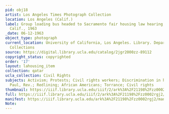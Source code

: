 ```yaml
---
pid: obj18
artist: Los Angeles Times Photograph Collection
location: Los Angeles (Calif.)
label: Group loading bus headed to Sacramento fair housing law hearing, Los Angeles,
  Calif., 1963
_date: 06-12-1963
object_type: photograph
current_location: University of California, Los Angeles. Library. Department of Special
  Collections
source: https://digital.library.ucla.edu/catalog/2jgr2000zz-89112
copyright_status: copyrighted
order: '17'
layout: lahousing_item
collection: qatar
ucla_collection: Civil Rights
subjects: Activism; Protests; Civil rights workers; Discrimination in housing; Sawyer,
  Paul, Rev.; Redlining; African Americans; Torrance; Civil rights
thumbnail: https://iiif.library.ucla.edu/iiif/2/ark%3A%2F21198%2Fzz0002rgj2/full/250,/0/default.jpg
full: https://iiif.library.ucla.edu/iiif/2/ark%3A%2F21198%2Fzz0002rgj2/full/full/0/default.jpg
manifest: https://iiif.library.ucla.edu/ark%3A%2F21198%2Fzz0002rgj2/manifest
Note: 
---
```

